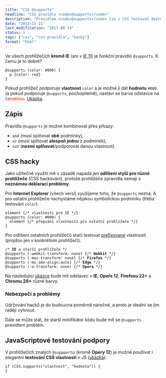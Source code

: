 ```yaml
---
title: "CSS @supports"
headline: "CSS pravidlo <code>@supports</code>"
description: "Pravidlem <code>@supports</code> lze v CSS testovat dostupnost CSS vlastností."
date: "2013-11-21"
last_modification: "2017-08-14"
status: 1
tags: ["css", "css-pravidla", "hacky"]
format: "html"
---
```


<p>Ve všech prohlížečích <b>kromě IE</b> (ani v <a href="/ie11">IE 11</a>) je funkční pravidlo <code>@supports</code>. K čemu je to dobré?</p>




<pre><code>@supports (color: #000) {
  p {color: red}
}</code></pre>






<p>Pokud prohlížeč podporuje <b>vlastnost</b> <code>color</code> a je možné jí dát <b>hodnotu</b> <code>#000</code> (a pokud podporuje <code>@supports</code>, pochopitelně), nastaví se barva odstavce na <font color=red>červenou</font>. <a href="http://kod.djpw.cz/vns">Ukázka</a>.</p>



<h2 id="zapis">Zápis</h2>

<p>Pravidla <code>@supports</code> je možné kombinovat přes přkazy:</p>
<ul>
  <li><code>and</code> (musí splňovat <b>obě</b> podmínky),</li> 
  <li><code>or</code> (musí splňovat <b>alespoň jednu</b> z podmínek),</li>
  <li><code>not</code> (<b>nesmí splňovat</b>/podporovat danou vlastnost).</li>
</ul>






<h2 id="hacky">CSS hacky</h2>


<p>Jako užitečné využití mě v zásadě napadá jen <b>odlišení stylů pro různé prohlížeče</b> (CSS hackování), protože prohlížeče zpravidla nemají s <b>neznámou deklarací problémy</b>.</p>

<p>Pro <b>Internet Explorer</b> (všech versí) využijeme toho, že <code>@supports</code> nezná. A pro ostatní prohlížeče nachystáme nějakou symbolickou podmínku (třeba testování <code>color</code>).</p>





<pre><code>element {/* vlastnosti pro IE */}
@supports (color: #000) {
  element {/* přepsání vlastností pro ostatní prohlížeče */}
}</code></pre>







<p>Pro odlišení ostatních prohlížečů stačí testovat <a href="/css-prefixy">prefixované</a> vlastnosti (projdou jen v konkrétním prohlížeči).</p>


<pre><code>/* <b>IE</b> a starší prohlížeče */
@supports (-webkit-transform: none) {/* <b>Webkit</b> */}
@supports (-moz-transform: none) {/* <b>Firefox</b> */}
@supports (-ms-ime-align:auto) {/* <b>Edge</b> */}
@supports (-o-transform: none) {/* <b>Opera</b> */}</code></pre>







<p>Na následující <a href="http://kod.djpw.cz/aos">ukázce</a> bude mít odstavec v <b>IE</b>, <b>Opeře 12</b>, <b>Firefoxu 22+</b> a <b>Chromu 28+</b> různé barvy.</p>



<h3 id="nebezpeci">Nebezpečí a problémy</h3>

<p>Udržování hacků je do budoucna poměrně náročné, a proto je ideální se jim raději vyhnout.</p>

<p>Dále se může stát, že starší minifikátor kódu bude mít se <code>@supports</code> pravidlem problém.</p>



<h2 id="js">JavaScriptové testování podpory</h2>
<p>V prohlížečích znalých <code>@suppport</code>u (kromě <b>Opery 12</b>) je možné používat i elegantní <b>testování CSS vlastností</b> v JS (<a href="http://kod.djpw.cz/eos">ukázka</a>):</p>
<pre><code>if (CSS.supports("vlastnost", "hodnota")) {
}</code></pre>
